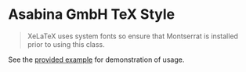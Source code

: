 # Asabina GmbH TeX Style

> XeLaTeX uses system fonts so ensure that Montserrat is installed prior to
> using this class.

See the [provided example](examples/layout.tex) for demonstration of usage.
